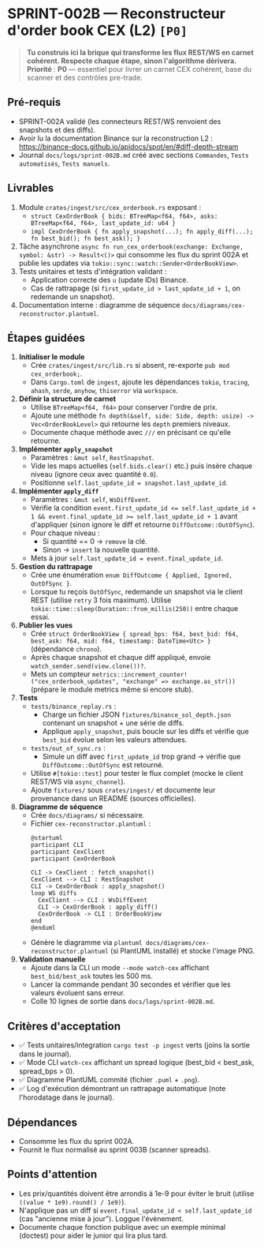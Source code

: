 # SPRINT-002B — Reconstructeur d'order book CEX (L2) `[P0]`

> **Tu construis ici la brique qui transforme les flux REST/WS en carnet cohérent. Respecte chaque étape, sinon l'algorithme dérivera.**
> **Priorité** : **P0** — essentiel pour livrer un carnet CEX cohérent, base du scanner et des contrôles pre-trade.

## Pré-requis
- SPRINT-002A validé (les connecteurs REST/WS renvoient des snapshots et des diffs).
- Avoir lu la documentation Binance sur la reconstruction L2 : https://binance-docs.github.io/apidocs/spot/en/#diff-depth-stream
- Journal `docs/logs/sprint-002B.md` créé avec sections `Commandes`, `Tests automatisés`, `Tests manuels`.

## Livrables
1. Module `crates/ingest/src/cex_orderbook.rs` exposant :
   - `struct CexOrderBook { bids: BTreeMap<f64, f64>, asks: BTreeMap<f64, f64>, last_update_id: u64 }`
   - `impl CexOrderBook { fn apply_snapshot(...); fn apply_diff(...); fn best_bid(); fn best_ask(); }`
2. Tâche asynchrone `async fn run_cex_orderbook(exchange: Exchange, symbol: &str) -> Result<()>` qui consomme les flux du sprint 002A et publie les updates via `tokio::sync::watch::Sender<OrderBookView>`.
3. Tests unitaires et tests d'intégration validant :
   - Application correcte des `u` (update IDs) Binance.
   - Cas de rattrapage (si `first_update_id > last_update_id + 1`, on redemande un snapshot).
4. Documentation interne : diagramme de séquence `docs/diagrams/cex-reconstructor.plantuml`.

## Étapes guidées
1. **Initialiser le module**
   - Crée `crates/ingest/src/lib.rs` si absent, re-exporte `pub mod cex_orderbook;`.
   - Dans `Cargo.toml` de `ingest`, ajoute les dépendances `tokio`, `tracing`, `ahash`, `serde`, `anyhow`, `thiserror` via `workspace`.
2. **Définir la structure de carnet**
   - Utilise `BTreeMap<f64, f64>` pour conserver l'ordre de prix.
   - Ajoute une méthode `fn depth(&self, side: Side, depth: usize) -> Vec<OrderBookLevel>` qui retourne les `depth` premiers niveaux.
   - Documente chaque méthode avec `///` en précisant ce qu'elle retourne.
3. **Implémenter `apply_snapshot`**
   - Paramètres : `&mut self`, `RestSnapshot`.
   - Vide les maps actuelles (`self.bids.clear()` etc.) puis insère chaque niveau (ignore ceux avec quantité `0.0`).
   - Positionne `self.last_update_id = snapshot.last_update_id`.
4. **Implémenter `apply_diff`**
   - Paramètres : `&mut self`, `WsDiffEvent`.
   - Vérifie la condition `event.first_update_id <= self.last_update_id + 1 && event.final_update_id >= self.last_update_id + 1` avant d'appliquer (sinon ignore le diff et retourne `DiffOutcome::OutOfSync`).
   - Pour chaque niveau :
     - Si quantité == 0 → `remove` la clé.
     - Sinon → `insert` la nouvelle quantité.
   - Mets à jour `self.last_update_id = event.final_update_id`.
5. **Gestion du rattrapage**
   - Crée une énumération `enum DiffOutcome { Applied, Ignored, OutOfSync }`.
   - Lorsque tu reçois `OutOfSync`, redemande un snapshot via le client REST (utilise `retry` 3 fois maximum). Utilise `tokio::time::sleep(Duration::from_millis(250))` entre chaque essai.
6. **Publier les vues**
   - Crée `struct OrderBookView { spread_bps: f64, best_bid: f64, best_ask: f64, mid: f64, timestamp: DateTime<Utc> }` (dépendance `chrono`).
   - Après chaque snapshot et chaque diff appliqué, envoie `watch_sender.send(view.clone())?`.
   - Mets un compteur `metrics::increment_counter!("cex_orderbook_updates", "exchange" => exchange.as_str())` (prépare le module metrics même si encore stub).
7. **Tests**
   - `tests/binance_replay.rs` :
     - Charge un fichier JSON `fixtures/binance_sol_depth.json` contenant un snapshot + une série de diffs.
     - Applique `apply_snapshot`, puis boucle sur les diffs et vérifie que `best_bid` évolue selon les valeurs attendues.
   - `tests/out_of_sync.rs` :
     - Simule un diff avec `first_update_id` trop grand → vérifie que `DiffOutcome::OutOfSync` est retourné.
   - Utilise `#[tokio::test]` pour tester le flux complet (mocke le client REST/WS via `async_channel`).
   - Ajoute `fixtures/` sous `crates/ingest/` et documente leur provenance dans un README (sources officielles).
8. **Diagramme de séquence**
   - Crée `docs/diagrams/` si nécessaire.
   - Fichier `cex-reconstructor.plantuml` :
     ```plantuml
     @startuml
     participant CLI
     participant CexClient
     participant CexOrderBook

     CLI -> CexClient : fetch_snapshot()
     CexClient --> CLI : RestSnapshot
     CLI -> CexOrderBook : apply_snapshot()
     loop WS diffs
       CexClient --> CLI : WsDiffEvent
       CLI -> CexOrderBook : apply_diff()
       CexOrderBook -> CLI : OrderBookView
     end
     @enduml
     ```
   - Génère le diagramme via `plantuml docs/diagrams/cex-reconstructor.plantuml` (si PlantUML installé) et stocke l'image PNG.
9. **Validation manuelle**
   - Ajoute dans la CLI un mode `--mode watch-cex` affichant `best_bid/best_ask` toutes les 500 ms.
   - Lancer la commande pendant 30 secondes et vérifier que les valeurs évoluent sans erreur.
   - Colle 10 lignes de sortie dans `docs/logs/sprint-002B.md`.

## Critères d'acceptation
- ✅ Tests unitaires/integration `cargo test -p ingest` verts (joins la sortie dans le journal).
- ✅ Mode CLI `watch-cex` affichant un spread logique (best_bid < best_ask, spread_bps > 0).
- ✅ Diagramme PlantUML commité (fichier `.puml` + `.png`).
- ✅ Log d'exécution démontrant un rattrapage automatique (note l'horodatage dans le journal).

## Dépendances
- Consomme les flux du sprint 002A.
- Fournit le flux normalisé au sprint 003B (scanner spreads).

## Points d'attention
- Les prix/quantités doivent être arrondis à 1e-9 pour éviter le bruit (utilise `((value * 1e9).round() / 1e9)`).
- N'applique pas un diff si `event.final_update_id < self.last_update_id` (cas "ancienne mise à jour"). Loggue l'évènement.
- Documente chaque fonction publique avec un exemple minimal (doctest) pour aider le junior qui lira plus tard.
